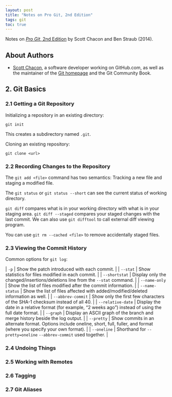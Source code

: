 ```yaml
---
layout: post
title: "Notes on Pro Git, 2nd Edition"
tags: git
toc: true
---
```


Notes on [*Pro Git*, 2nd Edition](https://git-scm.com/book/en/v2) by Scott Chacon and Ben Straub (2014).

## About Authors

- [Scott Chacon](https://scottchacon.com/), a software developer working on GitHub.com, as well as the maintainer of the [Git homepage](https://git-scm.com/) and the Git Community Book.

## 2. Git Basics
### 2.1 Getting a Git Repository

Initializing a repository in an existing directory:

```shell
git init
```

This creates a subdirectory named `.git`.

Cloning an existing repository:

```
git clone <url>
```

### 2.2 Recording Changes to the Repository

The `git add <file>` command has two semantics: Tracking a new file and staging a modified file.

The `git status` or `git status --short` can see the current status of working directory.

`git diff` compares what is in your working directory with what is in your staging area. `git diff --staged` compares your staged changes with the last commit. We can also use `git difftool` to call external diff viewing program.

You can use `git rm --cached <file>` to remove accidentally staged files.

### 2.3 Viewing the Commit History

Common options for `git log`:

| `-p` | Show the patch introduced with each commit. |
| `--stat` | Show statistics for files modified in each commit. |
| `--shortstat` | Display only the changed/insertions/deletions line from the `--stat` command. |
| `--name-only` | Show the list of files modified after the commit information. |
| `--name-status` | Show the list of files affected with added/modified/deleted information as well. |
| `--abbrev-commit` | Show only the first few characters of the SHA-1 checksum instead of all 40. |
| `--relative-date` | Display the date in a relative format (for example, “2 weeks ago”) instead of using the full date format. |
| `--graph` | Display an ASCII graph of the branch and merge history beside the log output. |
| `--pretty` | Show commits in an alternate format. Options include oneline, short, full, fuller, and format (where you specify your own format). |
| `--oneline` | Shorthand for `--pretty=oneline` `--abbrev-commit` used together. |

### 2.4 Undoing Things
### 2.5 Working with Remotes
### 2.6 Tagging
### 2.7 Git Aliases